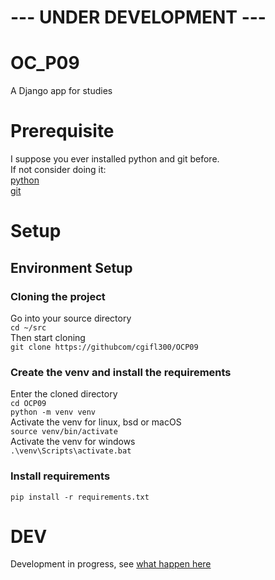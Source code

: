 # --- UNDER DEVELOPMENT ---

# OC_P09
A Django app for studies

# Prerequisite
I suppose you ever installed python and git before.  
If not consider doing it:  
[python](https://www.python.org/)  
[git](https://www.git-scm.com/)  
# Setup
## Environment Setup
### Cloning the project
Go into your source directory  
`cd ~/src`  
Then start cloning  
`git clone https://githubcom/cgifl300/OCP09`  
### Create the venv and install the requirements
Enter the cloned directory  
`cd OCP09`  
`python -m venv venv`  
Activate the venv for linux, bsd or macOS  
`source venv/bin/activate`  
Activate the venv for windows  
`.\venv\Scripts\activate.bat`  
### Install requirements
`pip install -r requirements.txt`
# DEV
Development in progress, see [what happen here](kanban.md)